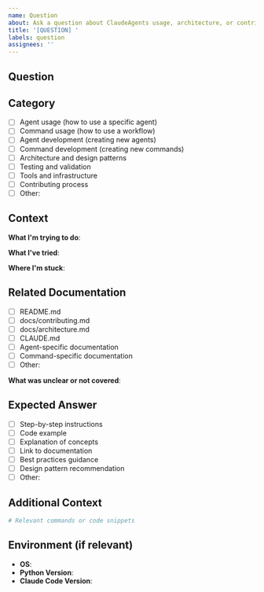 ```yaml
---
name: Question
about: Ask a question about ClaudeAgents usage, architecture, or contribution
title: '[QUESTION] '
labels: question
assignees: ''
---
```


## Question

<!-- Ask your question clearly and concisely -->



## Category

<!-- What is your question about? -->

- [ ] Agent usage (how to use a specific agent)
- [ ] Command usage (how to use a workflow)
- [ ] Agent development (creating new agents)
- [ ] Command development (creating new commands)
- [ ] Architecture and design patterns
- [ ] Testing and validation
- [ ] Tools and infrastructure
- [ ] Contributing process
- [ ] Other:

## Context

<!-- Provide context to help us understand your question -->

**What I'm trying to do**:


**What I've tried**:


**Where I'm stuck**:


## Related Documentation

<!-- Have you checked existing documentation? If so, which? -->

- [ ] README.md
- [ ] docs/contributing.md
- [ ] docs/architecture.md
- [ ] CLAUDE.md
- [ ] Agent-specific documentation
- [ ] Command-specific documentation
- [ ] Other:

**What was unclear or not covered**:



## Expected Answer

<!-- What kind of answer would help you most? -->

- [ ] Step-by-step instructions
- [ ] Code example
- [ ] Explanation of concepts
- [ ] Link to documentation
- [ ] Best practices guidance
- [ ] Design pattern recommendation
- [ ] Other:

## Additional Context

<!-- Add any other relevant information, code snippets, or examples -->

```bash
# Relevant commands or code snippets

```

## Environment (if relevant)

- **OS**:
- **Python Version**:
- **Claude Code Version**:
